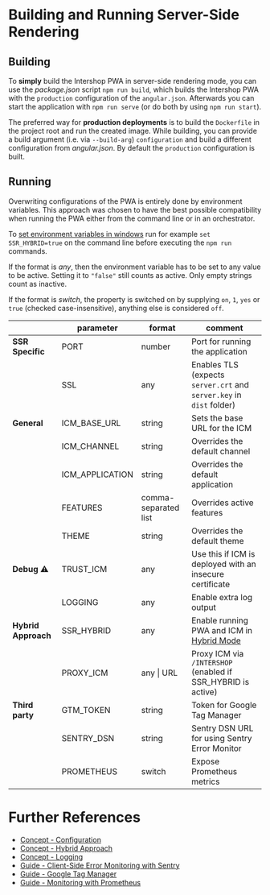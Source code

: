 <!--
kb_guide
kb_pwa
kb_everyone
kb_sync_latest_only
-->

# Building and Running Server-Side Rendering

## Building

To **simply** build the Intershop PWA in server-side rendering mode, you can use the _package.json_ script `npm run build`, which builds the Intershop PWA with the `production` configuration of the `angular.json`.
Afterwards you can start the application with `npm run serve` (or do both by using `npm run start`).

The preferred way for **production deployments** is to build the `Dockerfile` in the project root and run the created image.
While building, you can provide a build argument (i.e. via `--build-arg`) `configuration` and build a different configuration from _angular.json_.
By default the `production` configuration is built.

## Running

Overwriting configurations of the PWA is entirely done by environment variables.
This approach was chosen to have the best possible compatibility when running the PWA either from the command line or in an orchestrator.

To [set environment variables in windows](https://docs.microsoft.com/en-us/windows-server/administration/windows-commands/set_1) run for example `set SSR_HYBRID=true` on the command line before executing the `npm run` commands.

If the format is _any_, then the environment variable has to be set to any value to be active.
Setting it to `"false"` still counts as active.
Only empty strings count as inactive.

If the format is _switch_, the property is switched on by supplying `on`, `1`, `yes` or `true` (checked case-insensitive), anything else is considered `off`.

|                     | parameter       | format               | comment                                                                     |
| ------------------- | --------------- | -------------------- | --------------------------------------------------------------------------- |
| **SSR Specific**    | PORT            | number               | Port for running the application                                            |
|                     | SSL             | any                  | Enables TLS (expects `server.crt` and `server.key` in `dist` folder)        |
| **General**         | ICM_BASE_URL    | string               | Sets the base URL for the ICM                                               |
|                     | ICM_CHANNEL     | string               | Overrides the default channel                                               |
|                     | ICM_APPLICATION | string               | Overrides the default application                                           |
|                     | FEATURES        | comma-separated list | Overrides active features                                                   |
|                     | THEME           | string               | Overrides the default theme                                                 |
| **Debug** :warning: | TRUST_ICM       | any                  | Use this if ICM is deployed with an insecure certificate                    |
|                     | LOGGING         | any                  | Enable extra log output                                                     |
| **Hybrid Approach** | SSR_HYBRID      | any                  | Enable running PWA and ICM in [Hybrid Mode](../concepts/hybrid-approach.md) |
|                     | PROXY_ICM       | any \| URL           | Proxy ICM via `/INTERSHOP` (enabled if SSR_HYBRID is active)                |
| **Third party**     | GTM_TOKEN       | string               | Token for Google Tag Manager                                                |
|                     | SENTRY_DSN      | string               | Sentry DSN URL for using Sentry Error Monitor                               |
|                     | PROMETHEUS      | switch               | Expose Prometheus metrics                                                   |

# Further References

- [Concept - Configuration](../concepts/configuration.md)
- [Concept - Hybrid Approach](../concepts/hybrid-approach.md)
- [Concept - Logging](../concepts/logging.md)
- [Guide - Client-Side Error Monitoring with Sentry](./sentry-error-monitoring.md)
- [Guide - Google Tag Manager](./google-tag-manager.md)
- [Guide - Monitoring with Prometheus](./prometheus-monitoring.md)
